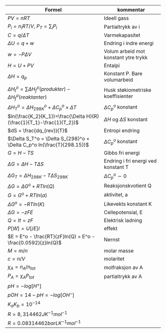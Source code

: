 |Formel|kommentar|
| --- | --- |
|$PV=nRT$|Ideell gass|
|$P_i = n_i RT / V$,  $P_T = \sum_i P_i$|Partialtrykk av i|
|$C = q / \Delta T$|Varmekapasitet|
|$\Delta U = q + w$|Endring i indre energi|
|$w = -P\Delta V$|Volum arbeid mot konstant ytre trykk|
|$H = U + PV$|Entalpi|
|$\Delta H = q_p$| Konstant P. Bare volumarbeid|
|$\Delta H_t^o = \sum \Delta H_f^o(produkter) - \Delta H_f^o(reaktanter)$|Husk støkiometriske koeffisienter|
|$\Delta H_T^o = \Delta H_{298K}^o + \Delta C_p^o \times \Delta T$|$\Delta C_p^o$ konstant|
|$ln(\frac{K_2}{K_1})=\frac{\Delta H}{R}(\frac{1}{T_1}-\frac{1}{T_2})$|$\Delta H$ og $\Delta S$ konstant|
|$dS = \frac{dq_{rev}}{T}$|Entropi endring|
|$\Delta S_T^o = \Delta S_{298}^o + \Delta C_p^o ln(\frac{T}{298.15})$|$\Delta C_p^o$ konstant|
|$G = H - TS$|Gibbs fri energi|
|$\Delta G = \Delta H - T\Delta S$|Endring i fri energi ved konstant T|
|$\Delta G_T = \Delta H_{298K}-T\Delta S_{298K}$|$\Delta C_p^o \sim 0$|
|$\Delta G = \Delta G^o + RTln(Q)$| Reaksjonskvotient Q|
|$G = G^o + RTln(a)$|aktivitet, a|
|$\Delta G^o=-RT ln(K)$|Likevekts konstant K|
|$\Delta G = -zFE$| Cellepotensial, E |
|$Q = It = zF$| Elektrisk ladning |
|$P[W] = U[/E] I$| effekt |
|$E = E^o - \frac{RT}{zF}ln(Q) = E^o - \frac{0.0592}{z}ln(Q)$|Nernst|
|$M=m/n$|molar masse|
|$c=n/V$|molaritet|
|$\chi_A = n_A / n_{tot}$| molfraksjon av A |
|$P_A = \chi_A P_{tot}$| partialtrykk av A |
|$pH=-log[H^+]$||
|$pOH=14-pH=-log[OH^-]$||
|$K_a K_b = 10^{-14}$||
|$R = 8,314462JK^{-1}mol^{-1}$||
|$R = 0.08314462 bar LK^{-1}mol^{-1}$||



